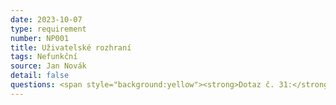 ```yaml
---
date: 2023-10-07
type: requirement
number: NP001
title: Uživatelské rozhraní
tags: Nefunkční
source: Jan Novák
detail: false
questions: <span style="background:yellow"><strong>Dotaz č. 31:</strong> existují již nějaké grafické návrhy na uživatelské rozhraní? Jakým způsobem chcete docílit snadno použitelné aplikace? Má být využit nějaký standard pro tvrobu už. rozhraní? Např. Material Design.</span>
---
```


